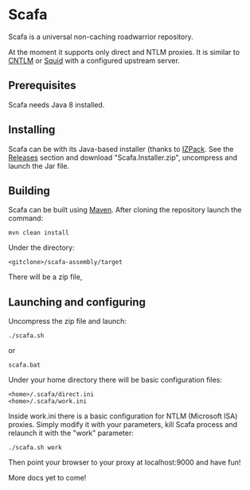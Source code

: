 # Scafa
Scafa is a universal non-caching roadwarrior repository.

At the moment it supports only direct and NTLM proxies.
It is similar to <a href="http://cntlm.sourceforge.net/">CNTLM</a> or <a href="http://www.squid-cache.org/">Squid</a>
with a configured upstream server.

## Prerequisites
Scafa needs Java 8 installed.

## Installing
Scafa can be with its Java-based installer (thanks to <a href="http://izpack.org/">IZPack</a>. See the <a href="https://github.com/apetrelli/scafa/releases">Releases</a> section and download "Scafa.Installer.zip", uncompress and launch the Jar file.

## Building
Scafa can be built using <a href="http://maven.apache.org/">Maven</a>.
After cloning the repository launch the command:

    mvn clean install

Under the directory:

    <gitclone>/scafa-assembly/target

There will be a zip file,


## Launching and configuring

Uncompress the zip file and launch:

    ./scafa.sh

or

    scafa.bat

Under your home directory there will be basic configuration files:

    <home>/.scafa/direct.ini
    <home>/.scafa/work.ini

Inside work.ini there is a basic configuration for NTLM (Microsoft ISA) proxies. Simply modify it with your
parameters, kill Scafa process and relaunch it with the "work" parameter:

    ./scafa.sh work

Then point your browser to your proxy at localhost:9000 and have fun!

More docs yet to come!
